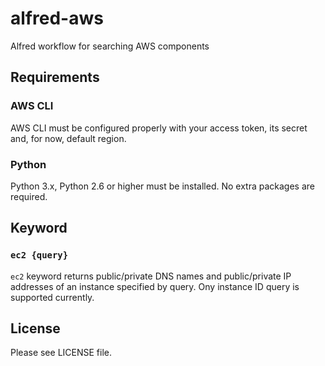 # alfred-aws

Alfred workflow for searching AWS components

## Requirements

### AWS CLI

AWS CLI must be configured properly with your access token, its secret and, for now, default region.

### Python

Python 3.x, Python 2.6 or higher must be installed. No extra packages are required.

## Keyword

### `ec2 {query}`

`ec2` keyword returns public/private DNS names and public/private IP addresses of an instance specified by query.
Ony instance ID query is supported currently.

## License

Please see LICENSE file.
